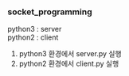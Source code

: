 ### socket_programming

python3 : server  
python2 : client

1. python3 환경에서 server.py 실행
2. python2 환경에서 client.py 실행
